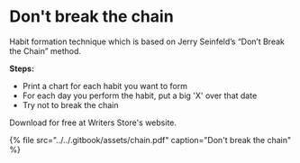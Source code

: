 # Don't break the chain

Habit formation technique which is based on Jerry Seinfeld’s “Don’t Break the Chain” method.

**Steps:**

* Print a chart for each habit you want to form
* For each day you perform the habit, put a big 'X' over that date
* Try not to break the chain

Download for free at Writers Store's website.

{% file src="../../.gitbook/assets/chain.pdf" caption="Don\'t break the chain" %}



